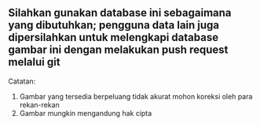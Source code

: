 Silahkan gunakan database ini sebagaimana yang dibutuhkan;
pengguna data lain juga dipersilahkan untuk melengkapi database gambar ini dengan melakukan push request melalui git
----------------------
Catatan:
1. Gambar yang tersedia berpeluang tidak akurat mohon koreksi oleh para rekan-rekan
2. Gambar mungkin mengandung hak cipta